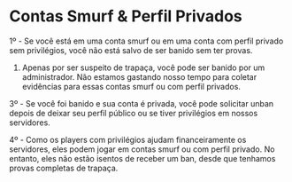 # Contas Smurf & Perfil Privados

1º - Se você está em uma conta smurf ou em uma conta com perfil privado sem privilégios, você não está salvo de ser banido sem ter provas.

1. Apenas por ser suspeito de trapaça, você pode ser banido por um administrador. Não estamos gastando nosso tempo para coletar evidências para essas contas smurf ou com perfil privados.

3º -  Se você foi banido e sua conta é privada, você pode solicitar unban depois de deixar seu perfil público ou se tiver privilégios em nossos servidores.

4º -  Como os players com privilégios ajudam financeiramente os servidores, eles podem jogar em contas smurf ou com perfil privado. No entanto, eles não estão isentos de receber um ban, desde que tenhamos provas completas de trapaça.

